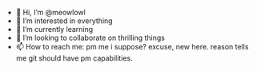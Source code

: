 - 👋 Hi, I’m @meowlowl
- 👀 I’m interested in everything
- 🌱 I’m currently learning
- 💞️ I’m looking to collaborate on thrilling things
- 📫 How to reach me: pm me i suppose? excuse, new here. reason tells me git should have pm capabilities.

<!---
meowlowl/meowlowl is a ✨ special ✨ repository because its `README.md` (this file) appears on your GitHub profile.
You can click the Preview link to take a look at your changes.
--->
